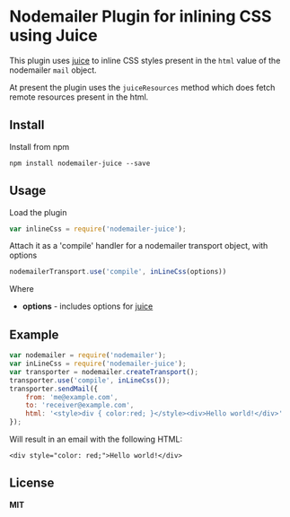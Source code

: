 # Nodemailer Plugin for inlining CSS using Juice

This plugin uses [juice](https://www.npmjs.org/package/juice) to inline CSS styles present in the `html` value of the nodemailer `mail` object.

At present the plugin uses the `juiceResources` method which does fetch remote resources present in the html. 

## Install

Install from npm

    npm install nodemailer-juice --save

## Usage

Load the plugin

```javascript
var inlineCss = require('nodemailer-juice');
```

Attach it as a 'compile' handler for a nodemailer transport object, with options

```javascript
nodemailerTransport.use('compile', inLineCss(options))
```

Where

  * **options** - includes options for [juice](https://www.npmjs.org/package/juice)

## Example

```javascript
var nodemailer = require('nodemailer');
var inLineCss = require('nodemailer-juice');
var transporter = nodemailer.createTransport();
transporter.use('compile', inLineCss());
transporter.sendMail({
    from: 'me@example.com',
    to: 'receiver@example.com',
    html: '<style>div { color:red; }</style><div>Hello world!</div>'
});
```

Will result in an email with the following HTML:

    <div style="color: red;">Hello world!</div>

## License

**MIT**
